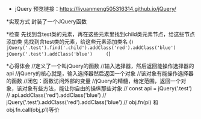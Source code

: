 * jQuery
预览链接：https://liyuanmeng505316314.github.io/jQuery/

*实现方式
封装了一个JQuery函数

*检查
先找到含test类的元素，再在这些元素里找到child类元素节点，给这些节点添加类
先找到含test类的元素，给这些元素添加类名
(```)
jQuery('.test').find('.child').addClass('red').addClass('blue')    
jQuery('.test').addClass('blue')    
(```)

*心得体会
//定义了一个叫jQuery的函数
//输入选择器，然后返回能操作选择器的api
//jQuery的核心就是，输入选择器然后返回一个对象
//该对象有能操作选择器的函数
//闭包：函数访问外部的变量
//jQuery的精髓，给定范围，返回一个对象，该对象有些方法，能让你自由的操纵那些对象 
// const api = jQuery('.test')
// api.addClass('red').addClass('blue')
// jQuery('.test').addClass('red').addClass('blue')
// obj.fn(pi) 和obj.fn.call(obj,p1)等价
